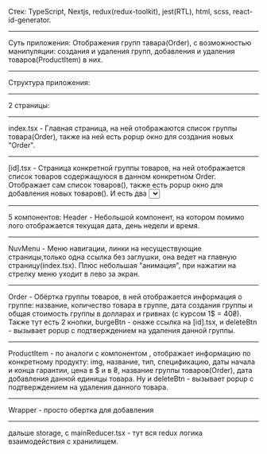 Стек: TypeScript, Nextjs, redux(redux-toolkit), jest(RTL), html, scss, react-id-generator.

---

Суть приложения: Отображения групп тавара(Order), с возможностью манипуляции: создания и удаления групп, добавления и удаления товаров(ProductItem) в них.

---

Cтруктура приложения:

---


2 страницы:

---


index.tsx - Главная страница, на ней отображаются список группы товара(Order), также на ней есть popup окно для создания новых "Order".

---


[id].tsx - Страница конкретной группы товаров, на ней отображается список товаров содержащуюся в данном конкретном Order. Отображает сам список товаров(<ProductItem/>), также есть popup окно для добавления новых товаров(<ProductItem/>). И есть два <select/> для фильтрации товара по "типам" и "спецификациям".

---


5 компонентов:
Header - Небольшой компонент, на котором помимо лого отображается текущая дата, день недели и время.

---


NuvMenu - Меню навигации, линки на несуществующие страницы,только одна ссылка без заглушки, она ведет на главную страницу(index.tsx). Плюс небольшая "анимация", при нажатии на стрелку меню уходит в лево за экран.

---


Order - Обёртка группы товаров, в ней отображается информация о группе: название, количество товара в группе, дата создания группы и общая стоимость группы в долларах и гривнах (с курсом 1$ = 40₴). Также тут есть 2 кнопки, burgeBtn - онаже ссылка на [id].tsx, и deleteBtn - вызывает popup с подтверждением на удаления данной группы.

---


ProductItem - по аналоги с компонентом <Order/>, отображает информацию по конкретному продукту: img, название, тип, спецификацию, даты начала и конца гарантии, цена в $ и в ₴, название группы товаров(Order), дата добавления данной единицы товара. Ну и deleteBtn - вызывает popup с подтверждением на удаления данного товара.

---


Wrapper - просто обертка для добавления <NuvMenu />

---

дальше storage, с mainReducer.tsx - тут вся redux логика взаимодействия с хранилищем.
